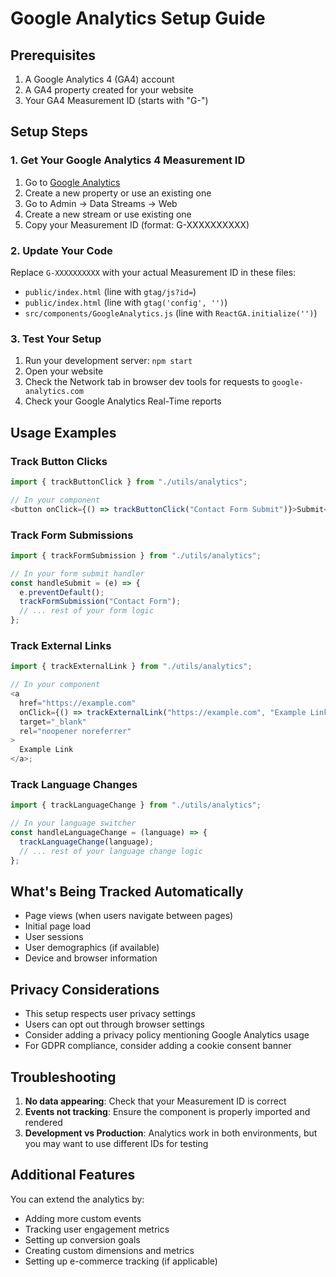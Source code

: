 # Google Analytics Setup Guide

## Prerequisites

1. A Google Analytics 4 (GA4) account
2. A GA4 property created for your website
3. Your GA4 Measurement ID (starts with "G-")

## Setup Steps

### 1. Get Your Google Analytics 4 Measurement ID

1. Go to [Google Analytics](https://analytics.google.com/)
2. Create a new property or use an existing one
3. Go to Admin → Data Streams → Web
4. Create a new stream or use existing one
5. Copy your Measurement ID (format: G-XXXXXXXXXX)

### 2. Update Your Code

Replace `G-XXXXXXXXXX` with your actual Measurement ID in these files:

- `public/index.html` (line with `gtag/js?id=`)
- `public/index.html` (line with `gtag('config', '')`)
- `src/components/GoogleAnalytics.js` (line with `ReactGA.initialize('')`)

### 3. Test Your Setup

1. Run your development server: `npm start`
2. Open your website
3. Check the Network tab in browser dev tools for requests to `google-analytics.com`
4. Check your Google Analytics Real-Time reports

## Usage Examples

### Track Button Clicks

```javascript
import { trackButtonClick } from "./utils/analytics";

// In your component
<button onClick={() => trackButtonClick("Contact Form Submit")}>Submit</button>;
```

### Track Form Submissions

```javascript
import { trackFormSubmission } from "./utils/analytics";

// In your form submit handler
const handleSubmit = (e) => {
  e.preventDefault();
  trackFormSubmission("Contact Form");
  // ... rest of your form logic
};
```

### Track External Links

```javascript
import { trackExternalLink } from "./utils/analytics";

// In your component
<a
  href="https://example.com"
  onClick={() => trackExternalLink("https://example.com", "Example Link")}
  target="_blank"
  rel="noopener noreferrer"
>
  Example Link
</a>;
```

### Track Language Changes

```javascript
import { trackLanguageChange } from "./utils/analytics";

// In your language switcher
const handleLanguageChange = (language) => {
  trackLanguageChange(language);
  // ... rest of your language change logic
};
```

## What's Being Tracked Automatically

- Page views (when users navigate between pages)
- Initial page load
- User sessions
- User demographics (if available)
- Device and browser information

## Privacy Considerations

- This setup respects user privacy settings
- Users can opt out through browser settings
- Consider adding a privacy policy mentioning Google Analytics usage
- For GDPR compliance, consider adding a cookie consent banner

## Troubleshooting

1. **No data appearing**: Check that your Measurement ID is correct
2. **Events not tracking**: Ensure the component is properly imported and rendered
3. **Development vs Production**: Analytics work in both environments, but you may want to use different IDs for testing

## Additional Features

You can extend the analytics by:

- Adding more custom events
- Tracking user engagement metrics
- Setting up conversion goals
- Creating custom dimensions and metrics
- Setting up e-commerce tracking (if applicable)
